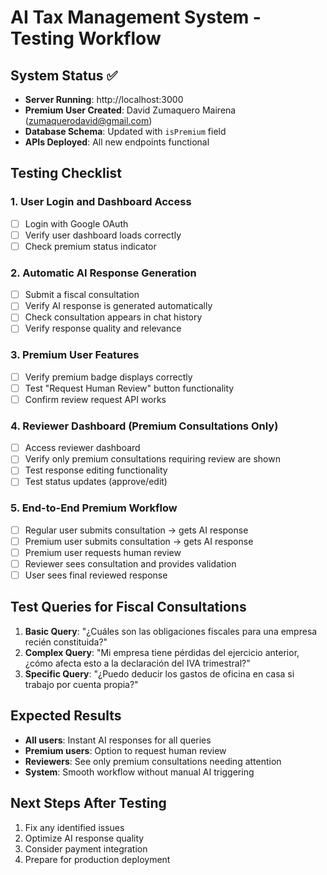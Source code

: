 # AI Tax Management System - Testing Workflow

## System Status ✅

- **Server Running**: http://localhost:3000
- **Premium User Created**: David Zumaquero Mairena (zumaquerodavid@gmail.com)
- **Database Schema**: Updated with `isPremium` field
- **APIs Deployed**: All new endpoints functional

## Testing Checklist

### 1. User Login and Dashboard Access
- [ ] Login with Google OAuth
- [ ] Verify user dashboard loads correctly
- [ ] Check premium status indicator

### 2. Automatic AI Response Generation
- [ ] Submit a fiscal consultation
- [ ] Verify AI response is generated automatically
- [ ] Check consultation appears in chat history
- [ ] Verify response quality and relevance

### 3. Premium User Features
- [ ] Verify premium badge displays correctly
- [ ] Test "Request Human Review" button functionality
- [ ] Confirm review request API works

### 4. Reviewer Dashboard (Premium Consultations Only)
- [ ] Access reviewer dashboard
- [ ] Verify only premium consultations requiring review are shown
- [ ] Test response editing functionality
- [ ] Test status updates (approve/edit)

### 5. End-to-End Premium Workflow
- [ ] Regular user submits consultation → gets AI response
- [ ] Premium user submits consultation → gets AI response
- [ ] Premium user requests human review
- [ ] Reviewer sees consultation and provides validation
- [ ] User sees final reviewed response

## Test Queries for Fiscal Consultations

1. **Basic Query**: "¿Cuáles son las obligaciones fiscales para una empresa recién constituida?"
2. **Complex Query**: "Mi empresa tiene pérdidas del ejercicio anterior, ¿cómo afecta esto a la declaración del IVA trimestral?"
3. **Specific Query**: "¿Puedo deducir los gastos de oficina en casa si trabajo por cuenta propia?"

## Expected Results

- **All users**: Instant AI responses for all queries
- **Premium users**: Option to request human review
- **Reviewers**: See only premium consultations needing attention
- **System**: Smooth workflow without manual AI triggering

## Next Steps After Testing

1. Fix any identified issues
2. Optimize AI response quality
3. Consider payment integration
4. Prepare for production deployment
